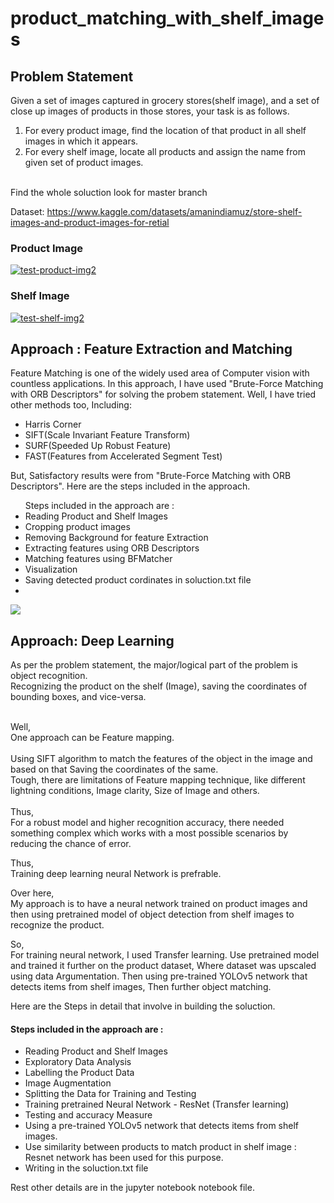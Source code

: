 # product_matching_with_shelf_images

<h2>Problem Statement</h2>
Given a set of images captured in grocery stores(shelf image), and a set of close up images of products in
those stores, your task is as follows.

1. For every product image, find the location of that product in all shelf images in which it appears.
2. For every shelf image, locate all products and assign the name from given set of product images.

<br>
Find the whole soluction look for master branch

Dataset: https://www.kaggle.com/datasets/amanindiamuz/store-shelf-images-and-product-images-for-retial

### Product Image
<a href="https://imgbb.com/"><img src="https://i.ibb.co/S02LRSL/test-product-img2.jpg" alt="test-product-img2" border="0"></a>

### Shelf Image
<a href="https://ibb.co/hW3VvdW"><img src="https://i.ibb.co/vP0k8dP/test-shelf-img2.jpg" alt="test-shelf-img2" border="0"></a>

## Approach : Feature Extraction and Matching
Feature Matching is one of the widely used area of Computer vision with countless applications.
In this approach, I have used "Brute-Force Matching with ORB Descriptors" for solving the probem statement.
Well, I have tried other methods too, Including:

<ul><li>Harris Corner</li>
  <li>SIFT(Scale Invariant Feature Transform)</li>
<li>SURF(Speeded Up Robust Feature)</li>
<li>FAST(Features from Accelerated Segment Test)</li></ul>
  
But,
Satisfactory results were from "Brute-Force Matching with ORB Descriptors".
Here are the steps included in the approach.

<ul>Steps included in the approach are :
  <li>Reading Product and Shelf Images</li>
<li>Cropping product images</li>
<li>Removing Background for feature Extraction</li>
<li>Extracting features using ORB Descriptors</li>
<li>Matching features using BFMatcher</li>
<li>Visualization</li>
<li>Saving detected product cordinates in soluction.txt file<li></ul>

<img src="https://github.com/mramanindia/product_matching_with_shelf_images/blob/master/download.png">


## Approach: Deep Learning
As per the problem statement, the major/logical part of the problem is object recognition.
<br>
Recognizing the product on the shelf (Image), saving the coordinates of bounding boxes, and vice-versa.

<br>
Well,<br>
One approach can be Feature mapping.
<br>
<br>
Using SIFT algorithm to match the features of the object in the image and based on that Saving the coordinates of the same.
<br>
Tough, there are limitations of Feature mapping technique, like different lightning conditions, Image clarity, Size of Image and others.
<br>
<br>
Thus,<br>
For a robust model and higher recognition accuracy, there needed something complex which works with a most possible scenarios by reducing the chance of error.

Thus, <br>
Training deep learning neural Network is prefrable.

Over here, <br>
My approach is to have a neural network trained on product images and then using pretrained model of object detection from shelf images to recognize the product.

So, <br> 
For training neural network, I used Transfer learning. Use pretrained model and trained it further on the product dataset, Where dataset was upscaled using data Argumentation.
Then
using pre-trained YOLOv5 network that detects items from shelf images, Then further object matching.

Here are the Steps in detail that involve in building the soluction.

<h4>Steps included in the approach are :</h4>
<ul>
    <li>Reading Product and Shelf Images</li>
    <li>Exploratory Data Analysis</li>
    <li>Labelling the Product Data</li>
    <li>Image Augmentation</li>
    <li>Splitting the Data for Training and Testing</li>
    <li>Training pretrained Neural Network - ResNet (Transfer learning) </li>
    <li>Testing and accuracy Measure</li>
    <li>Using a pre-trained YOLOv5 network that detects items from shelf images.
    <li>Use similarity between products to match product in shelf image : Resnet network has been used for this purpose.</li>
    <li>Writing in the soluction.txt file </li>
</ul>

Rest other details are in the jupyter notebook notebook file.



